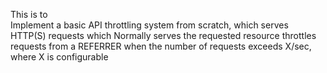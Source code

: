 This is to  
Implement a basic API throttling system from scratch, which serves HTTP(S) requests which
Normally serves the requested resource
throttles requests from a REFERRER when the number of requests exceeds X/sec, where X is configurable
